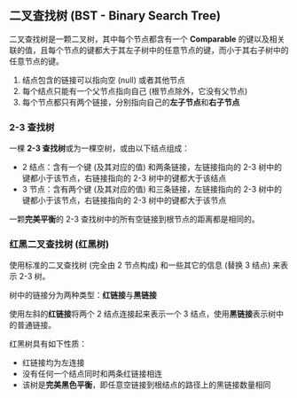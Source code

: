 ## 二叉查找树 (BST - Binary Search Tree)

二叉查找树是一颗二叉树，其中每个节点都含有一个 **Comparable** 的键以及相关联的值，且每个节点的键都大于其左子树中的任意节点的键，而小于其右子树中的任意节点的键。

1. 结点包含的链接可以指向空 (null) 或者其他节点
2. 每个结点只能有一个父节点指向自己 (根节点除外，它没有父节点)
3. 每个节点都只有两个链接，分别指向自己的**左子节点**和**右子节点**

### 2-3 查找树

一棵 **2-3 查找树**或为一棵空树，或由以下结点组成：

- 2 结点：含有一个键 (及其对应的值) 和两条链接，左链接指向的 2-3 树中的键都小于该节点，右链接指向的 2-3 树中的键都大于该结点
- 3 节点：含有两个键 (及其对应的值) 和三条链接，左链接指向的 2-3 树中的键都小于该节点，右链接指向的 2-3 树中的键都大于该节点

一颗**完美平衡**的 2-3 查找树中的所有空链接到根节点的距离都是相同的。

### 红黑二叉查找树 (红黑树)

使用标准的二叉查找树 (完全由 2 节点构成) 和一些其它的信息 (替换 3 结点) 来表示 2-3 树。

树中的链接分为两种类型：**红链接**与**黑链接**

使用左斜的**红链接**将两个 2 结点连接起来表示一个 3 结点，使用**黑链接**表示树中的普通链接。

红黑树具有如下性质：

- 红链接均为左连接
- 没有任何一个结点同时和两条红链接相连
- 该树是**完美黑色平衡**，即任意空链接到根结点的路径上的黑链接数量相同